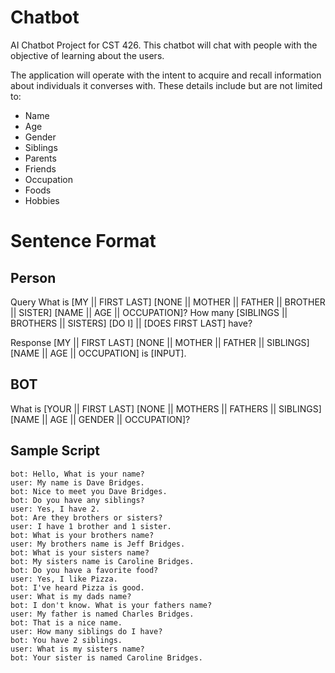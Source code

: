 Chatbot
=========

AI Chatbot Project for CST 426. This chatbot will chat with people with the objective of learning about the users.

The application will operate with the intent to acquire and recall information about individuals it converses with. These details include but are not limited to:
- Name
- Age
- Gender
- Siblings
- Parents
- Friends
- Occupation
- Foods
- Hobbies

Sentence Format
===
Person
--
Query
What is [MY || FIRST LAST] [NONE || MOTHER || FATHER || BROTHER || SISTER] [NAME || AGE || OCCUPATION]?
How many [SIBLINGS || BROTHERS || SISTERS] [DO I] || [DOES FIRST LAST] have?

Response
[MY || FIRST LAST] [NONE || MOTHER || FATHER || SIBLINGS] [NAME || AGE || OCCUPATION] is [INPUT].

BOT
--
What is [YOUR || FIRST LAST] [NONE || MOTHERS || FATHERS || SIBLINGS] [NAME || AGE || GENDER || OCCUPATION]?

Sample Script
-------------
```
bot: Hello, What is your name?
user: My name is Dave Bridges.
bot: Nice to meet you Dave Bridges.
bot: Do you have any siblings?
user: Yes, I have 2.
bot: Are they brothers or sisters?
user: I have 1 brother and 1 sister.
bot: What is your brothers name?
user: My brothers name is Jeff Bridges.
bot: What is your sisters name?
bot: My sisters name is Caroline Bridges.
bot: Do you have a favorite food?
user: Yes, I like Pizza.
bot: I've heard Pizza is good.
user: What is my dads name?
bot: I don't know. What is your fathers name?
user: My father is named Charles Bridges.
bot: That is a nice name.
user: How many siblings do I have?
bot: You have 2 siblings.
user: What is my sisters name?
bot: Your sister is named Caroline Bridges.
```